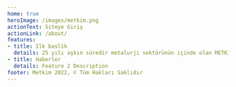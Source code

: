 ```yaml
---
home: true
heroImage: /images/metkim.png
actionText: Siteye Giriş
actionLink: /about/
features:
- title: Ilk baslik
  details: 25 yılı aşkın süredir metalurji sektörünün içinde olan METKİM, sahip olduğu birikim ve kaynaklarla başta metalurji sektörü olmak üzere üreticilerin hammadde, yardımcı malzeme, makina ekipman ve proje ihtiyaçlarını karşılamayı hedeflemektedir. METKİM, son yıllardaki girişimleri ve yeni çözüm ortaklıklarıyla sadece demir-çelik hurdası tedariğinde değil, demir-çelik, demir-dışı, makina ekipman, proje ve mühendislik konularında da faaliyet göstermeye başlamıştır
- title: Haberler
  details: Feature 2 Description
footer: Metkim 2022, © Tüm Hakları Saklıdır
---
```


